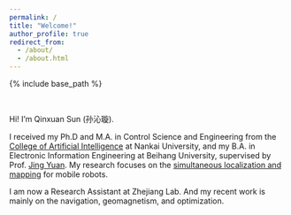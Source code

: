 ```yaml
---
permalink: /
title: "Welcome!"
author_profile: true
redirect_from: 
  - /about/
  - /about.html
---
```


{% include base_path %}

<br>

Hi! I’m Qinxuan Sun (孙沁璇). 

I received my Ph.D and M.A. in Control Science and Engineering from the [College of Artificial Intelligence](https://ai.nankai.edu.cn/) at Nankai University, and my B.A. in Electronic Information Engineering at Beihang University, supervised by Prof. [Jing Yuan](https://ai.nankai.edu.cn/info/1033/4199.htm). My research focuses on the [simultaneous localization and mapping](https://en.wikipedia.org/wiki/Simultaneous_localization_and_mapping) for mobile robots.

I am now a Research Assistant at Zhejiang Lab. And my recent work is mainly on the navigation, geomagnetism, and optimization.


